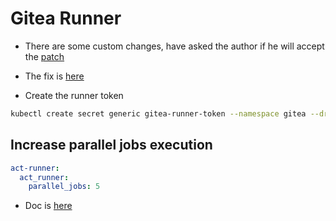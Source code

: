 # Gitea Runner

* There are some custom changes, have asked the author if he will accept the [patch](https://gitea.com/vquie/act_runner-helm/issues/2)

* The fix is [here](https://gitlab.enableit.dk/kubernetes/k8id/-/merge_requests/940)

* Create the runner token

```sh
kubectl create secret generic gitea-runner-token --namespace gitea --dry-run=client --from-literal=act-runner-token='lolmyrunnertoken' -o yaml | kubeseal --controller-namespace system --controller-name sealed-secrets -o yaml
```

## Increase parallel jobs execution

```yaml
act-runner:
  act_runner:
    parallel_jobs: 5
```

* Doc is [here](https://gitea.com/gitea/act_runner)
